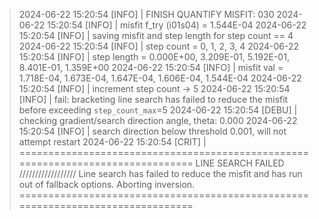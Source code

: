 >2024-06-22 15:20:54 [INFO] | FINISH QUANTIFY MISFIT: 030
2024-06-22 15:20:54 [INFO] | misfit f_try (i01s04) = 1.544E-04
2024-06-22 15:20:54 [INFO] | saving misfit and step length for step count == 4
2024-06-22 15:20:54 [INFO] | step count  =         0,         1,         2,         3,         4
2024-06-22 15:20:54 [INFO] | step length = 0.000E+00, 3.209E-01, 5.192E-01, 8.401E-01, 1.359E+00
2024-06-22 15:20:54 [INFO] | misfit val  = 1.718E-04, 1.673E-04, 1.647E-04, 1.606E-04, 1.544E-04
2024-06-22 15:20:54 [INFO] | increment step count -> 5
2024-06-22 15:20:54 [INFO] | fail: bracketing line search has failed to reduce the misfit before exceeding `step_count_max`=5
2024-06-22 15:20:54 [DEBU] | checking gradient/search direction angle, theta:  0.000
2024-06-22 15:20:54 [INFO] | search direction below threshold 0.001, will not attempt restart
2024-06-22 15:20:54 [CRIT] |
================================================================================
                               LINE SEARCH FAILED
                               //////////////////
Line search has failed to reduce the misfit and has run out of fallback options.
Aborting inversion.
================================================================================
